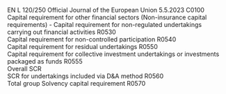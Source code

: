 EN  L 120/250 Official Journal of the European Union 5.5.2023
 C0100  
Capital requirement for other financial sectors (Non-insurance capital requirements) - 
Capital requirement for non-regulated undertakings carrying out financial activities  R0530  
Capital requirement for non-controlled participation  R0540  
Capital requirement for residual undertakings  R0550  
Capital requirement for collective investment undertakings or investments packaged as 
funds  R0555  
Overall SCR  
SCR for undertakings included via D&A method  R0560  
Total group Solvency capital requirement  R0570